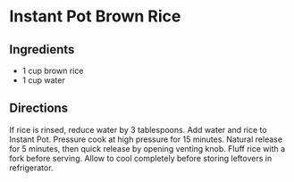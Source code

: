 # Instant Pot Brown Rice

## Ingredients

- 1 cup brown rice
- 1 cup water

## Directions

If rice is rinsed, reduce water by 3 tablespoons. Add water and rice to
Instant Pot. Pressure cook at high pressure for 15 minutes. Natural release
for 5 minutes, then quick release by opening venting knob. Fluff rice with a
fork before serving. Allow to cool completely before storing leftovers in
refrigerator.
